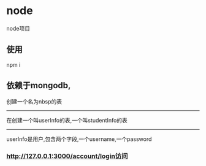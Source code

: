# node
node项目
##  使用
npm i
## 依赖于mongodb,
创建一个名为nbsp的表
___________________________
在创建一个叫userInfo的表,一个叫studentInfo的表
___________________________
userInfo是用户,包含两个字段,一个username,一个password

### http://127.0.0.1:3000/account/login访问
